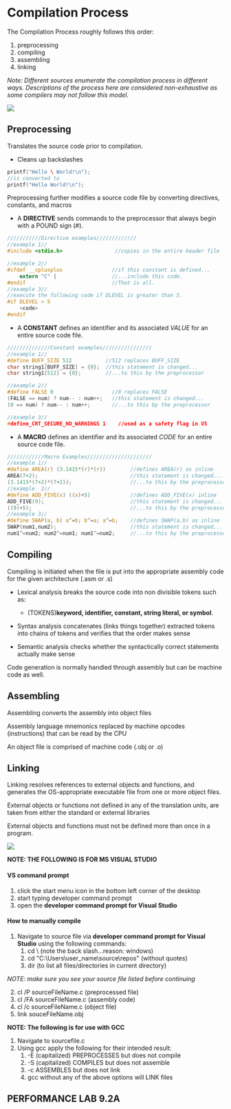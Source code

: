 # Compilation Process

The Compilation Process roughly follows this order:

1. preprocessing
2. compiling
3. assembling
4. linking

*Note: Different sources enumerate the compilation process in different ways. Descriptions of the process here are considered non-exhaustive as some compilers may not follow this model.*

![](/assets/compilationProcess.png)

## Preprocessing

 Translates the source code prior to compilation.

* Cleans up backslashes

```c
printf("Hello \ World!\n");    
//is converted to    
printf("Hello World!\n");
```

Preprocessing further modifies a source code file by converting directives, constants, and macros

* A **DIRECTIVE** sends commands to the preprocessor that always begin with a POUND sign (#).

```c
///////////Directive examples/////////////
//example 1//
#include <stdio.h>                 //copies in the entire header file

//example 2//
#ifdef __cplusplus                //if this constant is defined...
    extern "C" {                  //...include this code.
#endif                            //That is all.
//example 3//
//execute the following code if DLEVEL is greater than 5.
#if DLEVEL > 5 
    <code>
#endif
```

* A **CONSTANT** defines an identifier and its associated *VALUE* for an entire source code file.

```c
//////////////Constant examples////////////////
//example 1//
#define BUFF_SIZE 512           //512 replaces BUFF_SIZE
char string1[BUFF_SIZE] = {0};  //this statement is changed...
char string1[512] = {0};        //...to this by the preprocessor

//example 2//
#define FALSE 0                   //0 replaces FALSE
(FALSE == num) ? num-- : num++;   //this statement is changed...
(0 == num) ? num-- : num++;       //...to this by the preprocessor

//example 3//
#define_CRT_SECURE_NO_WARNINGS 1    //used as a safety flag in VS
```

* A **MACRO** defines an identifier and its associated *CODE* for an entire source code file.

```c
////////////Macro Examples/////////////////////
//example 1//
#define AREA(r) (3.1415*(r)*(r))        //defines AREA(r) as inline
AREA(7+2);                              //this statement is changed...
(3.1415*(7+2)*(7+2));                   //...to this by the preprocessor
//example  2//
#define ADD_FIVE(x) ((x)+5)             //defines ADD_FIVE(x) inline
ADD_FIVE(9);                            //this statement is changed...
((9)+5);                                //...to this by the preprocessor
//example 3//
#define SWAP(a, b) a^=b; b^=a; a^=b;    //defines SWAP(a,b) as inline
SWAP(num1,num2);                        //this statement is changed...
num1^=num2; num2^=num1; num1^=num2;     //...to this by the preprocessor
```


## Compiling
Compiling is initiated when the file is put into the appropriate assembly code for the given architecture (.asm or .s)

* Lexical analysis breaks the source code into non divisible tokens such as:
    * (TOKENS)**keyword, identifier, constant, string literal, or symbol**.

* Syntax analysis concatenates (links things together) extracted tokens into chains of tokens and verifies that the order makes sense

* Semantic analysis checks whether the syntactically correct statements actually make sense

Code generation is normally handled through assembly but can be machine code as well.

## Assembling 
Assembling converts the assembly into object files

Assembly language mnemonics replaced by machine opcodes (instructions) that can be read by the CPU

An object file is comprised of machine code (.obj or .o)

## Linking 
Linking resolves references to external objects and functions, and generates the OS-appropriate executable file from one or more object files.

External objects or functions not defined in any of the translation units, are taken from either the standard or external libraries

External objects and functions must not be defined more than once in a program.

![](/assets/import.png)

**NOTE: THE FOLLOWING IS FOR MS VISUAL STUDIO**

#### VS command prompt
1. click the start menu icon in the bottom left corner of the desktop
2. start typing developer command prompt
3. open the **developer command prompt for Visual Studio**

#### How to manually compile
1. Navigate to source file via **developer command prompt for Visual Studio** using the following commands:
    1. cd \ (note the back slash...reason: windows)
    2. cd "C:\Users\user_name\source\repos" (without quotes)
    3. dir (to list all files/directories in current directory)

*NOTE: make sure you see your source file listed before continuing*

2. cl /P sourceFileName.c (preprocessed file)
3. cl /FA sourceFileName.c (assembly code)
4. cl /c sourceFileName.c (object file)
5. link souceFileName.obj

**NOTE: The following is for use with GCC**
1. Navigate to sourcefile.c
2. Using gcc apply the following for their intended result:
    1. -E (capitalized) PREPROCESSES but does not compile 
    2. -S (capitalized) COMPILES but does not assemble
    3. -c ASSEMBLES but does not link
    4. gcc without any of the above options will LINK files

## PERFORMANCE LAB 9.2A



